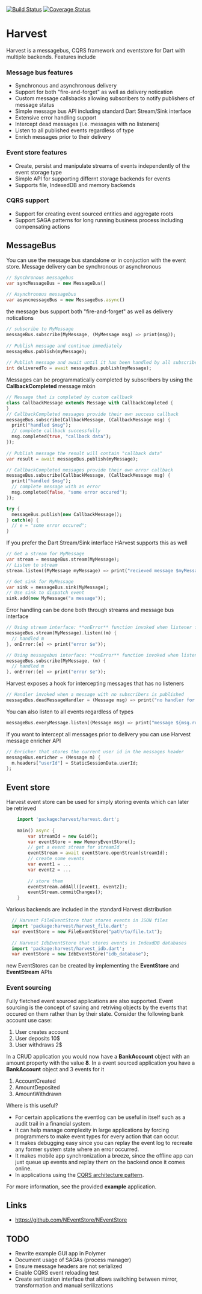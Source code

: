[![Build Status](https://travis-ci.org/ltackmann/harvest.svg)](https://travis-ci.org/ltackmann/harvest)
[![Coverage Status](https://coveralls.io/repos/ltackmann/harvest/badge.svg?branch=master&service=github)](https://coveralls.io/github/ltackmann/harvest?branch=master)

# Harvest
Harvest is a messagebus, CQRS framework and eventstore for Dart with multiple backends. Features include

### Message bus features
 * Synchronous and asynchronous delivery 
 * Support for both "fire-and-forget" as well as delivery notication 
 * Custom message callsbacks allowing subscribers to notify publishers of message status
 * Simple message bus API including standard Dart Stream/Sink interface 
 * Extensive error handling support
 * Intercept dead messages (i.e. messages with no listeners)
 * Listen to all published events regardless of type
 * Enrich messages prior to their delivery
 
### Event store features
 * Create, persist and manipulate streams of events independently of the event storage type
 * Simple API for supporting differnt storage backends for events
 * Supports file, IndexedDB and memory backends 

### CQRS support
 * Support for creating event sourced entities and aggregate roots
 * Support SAGA patterns for long running business process including compensating actions


## MessageBus
You can use the message bus standalone or in conjuction with the event store. Message delivery can be synchronous or asynchronous 

```dart
// Synchronous messagebus
var syncMessageBus = new MessageBus()
  
// Asynchronous messagebus
var asyncmessageBus = new MessageBus.async()
```

the message bus support  both "fire-and-forget" as well as delivery notications 
```dart
// subscribe to MyMessage
messageBus.subscribe(MyMessage, (MyMessage msg) => print(msg));
  
// Publish message and continue immediately
messageBus.publish(myMessage);
  
// Publish message and await until it has been handled by all subscribers  
int deliveredTo = await messageBus.publish(myMessage);
```

Messages can be programmatically completed by subscribers by using the **CallbackCompleted** message mixin
```dart
// Message that is completed by custom callback 
class CallbackMessage extends Message with CallbackCompleted {
}
// CallbackCompleted messages provide their own success callback
messageBus.subscribe(CallbackMessage, (CallbackMessage msg) {
  print("handled $msg");
  // complete callback successfully 
  msg.completed(true, "callback data"); 
});
  
// Publish message the result will contain "callback data"
var result = await messageBus.publish(myMessage);

// CallbackCompleted messages provide their own error callback
messageBus.subscribe(CallbackMessage, (CallbackMessage msg) {
  print("handled $msg");
  // complete message with an error
  msg.completed(false, "some error occured");
});

try {
  messageBus.publish(new CallbackMessage();
} catch(e} {
  // e = "some error occured";
}
```

If you prefer the Dart Stream/Sink interface HArvest supports this as well
```dart
// Get a stream for MyMessage
var stream = messageBus.stream(MyMessage);
// Listen to stream
stream.listen((MyMessage myMessage) => print("recieved message $myMessage"));

// Get sink for MyMessage
var sink = messageBus.sink(MyMessage);
// Use sink to dispatch event
sink.add(new MyMessage("a message"));
```

Error handling can be done both through streams and message bus interface
```dart
// Using stream interface: **onError** function invoked when listener fails
messageBus.stream(MyMessage).listen((m) {
  // handled m
}, onError:(e) => print("error $e"));

// Using messagebus interface: **onError** function invoked when listener fails
messageBus.subscribe(MyMessage, (m) {
  // handled m
}, onError:(e) => print("error $e"));


```

Harvest exposes a hook for intercepting messages that has no listeners 
```dart
// Handler invoked when a message with no subscribers is published
messageBus.deadMessageHandler = (Message msg) => print("no handler for ${msg.runtimeType}");
```

You can also listen to all events regardless of types
```dart
messageBus.everyMessage.listen((Message msg) => print("message ${msg.runtimeType} published");
```

If you want to intercept all messages prior to delivery you can use Harvest message enricher API
```dart
// Enricher that stores the current user id in the messages header
messageBus.enricher = (Message m) {
  m.headers["userId"] = StaticSessionData.userId;    
};  
```        

## Event store
Harvest event store can be used for simply storing events which can later be retrieved 
```dart
	import 'package:harvest/harvest.dart';
	
	main() async {
		var streamId = new Guid();
		var eventStore = new MemoryEventStore();
		// get a event stream for streamId 
		eventStream = await eventStore.openStream(streamId);
		// create some events
		var event1 = ...
		var event2 = ...
		
		// store them
		eventStream.addAll([event1, event2]);
		eventStream.commitChanges();
	}	
```

Various backends are included in the standard Harvest distribution
```dart
  // Harvest FileEventStore that stores events in JSON files
  import 'package:harvest/harvest_file.dart';
  var eventStore = new FileEventStore("path/to/file.txt");
  
  // Harvest IdbEventStore that stores events in IndexdDB databases
  import 'package:harvest/harvest_idb.dart';
  var eventStore = new IdbEventStore("idb_database");
```

new EventStores can be created by implementing the **EventStore** and **EventStream** APIs

### Event sourcing
Fully fletched event sourced applications are also supported. Event sourcing is the concept of saving and retriving objects by the events 
that occured on them rather than by their state. Consider the following bank account use case:

1. User creates account
1. User deposits 10$
1. User withdraws 2$

In a CRUD application you would now have a **BankAccount** object with an amount property with the value **8**. In a event sourced application you 
have a **BankAccount** object and 3 events for it

1. AccountCreated
1. AmountDeposited
1. AmountWithdrawn

Where is this useful?

 * For certain applications the eventlog can be useful in itself such as a audit 
trail in a financial system. 
 * It can help manage complexity in large applications by forcing programmers to 
make event types for every action that can occur.
 * It makes debugging easy since you can replay the event log to recreate 
any former system state where an error occurred.  
 * It makes mobile app synchronization a breeze, since the offline app can just 
queue up events and replay them on the backend once it comes online. 
 * In applications using the [CQRS architecture pattern](http://msdn.microsoft.com/en-us/library/jj554200.aspx).

For more information, see the provided **example** application.

Links
-----
 * https://github.com/NEventStore/NEventStore
 
 TODO
-----
 * Rewrite example GUI app in Polymer
 * Document usage of SAGAs (process manager)
 * Ensure message headers are not serialized
 * Enable CQRS event reloading test
 * Create serilization interface that allows switching between mirror, transformation and manual serilizations 


